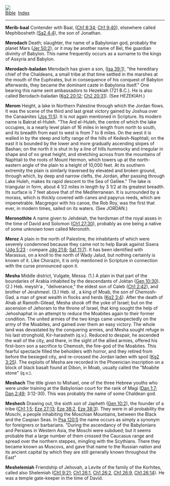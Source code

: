 [![](../../cdshop/ithlogo.png)](../../index)  
[Bible](../index)  [Index](index) 

------------------------------------------------------------------------

<span id="000">**Merib-baal**</span> Contender with Baal, ([Ch1
8:34](../kjv/ch1008.htm#034); [Ch1 9:40](../kjv/ch1009.htm#040)),
elsewhere called Mephibosheth ([Sa2 4:4](../kjv/sa2004.htm#004)), the
son of Jonathan.

<span id="001">**Merodach**</span> Death; slaughter, the name of a
Babylonian god, probably the planet Mars ([Jer
50:2](../kjv/jer050.htm#002)), or it may be another name of Bel, the
guardian divinity of Babylon. This name frequently occurs as a surname
to the kings of Assyria and Babylon.

<span id="002">**Merodach-baladan**</span> Merodach has given a son,
([Isa 39:1](../kjv/isa039.htm#001)), "the hereditary chief of the
Chaldeans, a small tribe at that time settled in the marshes at the
mouth of the Euphrates, but in consequence of his conquest of Babylon
afterwards, they became the dominant caste in Babylonia itself." One
bearing this name sent ambassadors to Hezekiah (721 B.C.). He is also
called Berodach-baladan ([Kg2 20:12](../kjv/kg2020.htm#012); [Ch2
20:31](../kjv/ch2020.htm#031)). (See HEZEKIAH.)

<span id="003">**Merom**</span> Height, a lake in Northern Palestine
through which the Jordan flows. It was the scene of the third and last
great victory gained by Joshua over the Canaanites ([Jos
11:5](../kjv/jos011.htm#005)). It is not again mentioned in Scripture.
Its modern name is Bakrat el-Huleh. "The Ard el-Huleh, the centre of
which the lake occupies, is a nearly level plain of 16 miles in length
from north to south, and its breadth from east to west is from 7 to 8
miles. On the west it is walled in by the steep and lofty range of the
hills of Kedesh-Naphtali; on the east it is bounded by the lower and
more gradually ascending slopes of Bashan; on the north it is shut in by
a line of hills hummocky and irregular in shape and of no great height,
and stretching across from the mountains of Naphtali to the roots of
Mount Hermon, which towers up at the north-eastern angle of the plain to
a height of 10,000 feet. At its southern extremity the plain is
similarly traversed by elevated and broken ground, through which, by
deep and narrow clefts, the Jordan, after passing through Lake Huleh,
makes its rapid descent to the Sea of Galilee." The lake is triangular
in form, about 4 1/2 miles in length by 3 1/2 at its greatest breadth.
Its surface is 7 feet above that of the Mediterranean. It is surrounded
by a morass, which is thickly covered with canes and papyrus reeds,
which are impenetrable. Macgregor with his canoe, the Rob Roy, was the
first that ever, in modern times, sailed on its waters. (See JORDAN.)

<span id="004">**Meronothite**</span> A name given to Jehdeiah, the
herdsman of the royal asses in the time of David and Solomon ([Ch1
27:30](../kjv/ch1027.htm#030)), probably as one being a native of some
unknown town called Meronoth.

<span id="005">**Meroz**</span> A plain in the north of Palestine, the
inhabitants of which were severely condemned because they came not to
help Barak against Sisera ([Jdg 5:23](../kjv/jdg005.htm#023) : compare
[Jdg 21:8](../kjv/jdg021.htm#008); [Sa1 11:7](../kjv/sa1011.htm#007)).
It has been identified with Marassus, on a knoll to the north of Wady
Jalud, but nothing certainly is known of it. Like Chorazin, it is only
mentioned in Scripture in connection with the curse pronounced upon it.

<span id="006">**Mesha**</span> Middle district, Vulgate, Messa. (1.) A
plain in that part of the boundaries of Arabia inhabited by the
descendants of Joktan ([Gen 10:30](../kjv/gen010.htm#030)). (2.) Heb.
meysh'a , "deliverance," the eldest son of Caleb ([Ch1
2:42](../kjv/ch1002.htm#042)), and brother of Jerahmeel. (3.) Heb. id ,
a king of Moab, the son of Chemosh-Gad, a man of great wealth in flocks
and herds ([Kg2 3:4](../kjv/kg2003.htm#004)). After the death of Ahab at
Ramoth-Gilead, Mesha shook off the yoke of Israel; but on the ascension
of Jehoram to the throne of Israel, that king sought the help of
Jehoshaphat in an attempt to reduce the Moabites again to their former
condition. The united armies of the two kings came unexpectedly on the
army of the Moabites, and gained over them an easy victory. The whole
land was devastated by the conquering armies, and Mesha sought refuge in
his last stronghold, Kir-harasheth (q.v.). Reduced to despair, he
ascended the wall of the city, and there, in the sight of the allied
armies, offered his first-born son a sacrifice to Chemosh, the fire-god
of the Moabites. This fearful spectacle filled the beholders with
horror, and they retired from before the besieged city, and re-crossed
the Jordan laden with spoil ([Kg2 3:25](../kjv/kg2003.htm#025)). The
exploits of Mesha are recorded in the Phoenician inscription on a block
of black basalt found at Dibon, in Moab, usually called the "Moabite
stone" (q.v.).

<span id="007">**Meshach**</span> The title given to Mishael, one of the
three Hebrew youths who were under training at the Babylonian court for
the rank of Magi ([Dan 1:7](../kjv/dan001.htm#007); [Dan
2:49](../kjv/dan002.htm#049); 3:12-30). This was probably the name of
some Chaldean god.

<span id="008">**Meshech**</span> Drawing out, the sixth son of Japheth
([Gen 10:2](../kjv/gen010.htm#002)), the founder of a tribe ([Ch1
1:5](../kjv/ch1001.htm#005); [Eze 27:13](../kjv/eze027.htm#013); [Eze
38:2](../kjv/eze038.htm#002), [Eze 38:3](../kjv/eze038.htm#003)). They
were in all probability the Moschi, a people inhabiting the Moschian
Mountains, between the Black and the Caspian Seas. In [Psa
120:5](../kjv/psa120.htm#005) the name occurs as simply a synonym for
foreigners or barbarians. "During the ascendancy of the Babylonians and
Persians in Western Asia, the Moschi were subdued; but it seems probable
that a large number of them crossed the Caucasus range and spread over
the northern steppes, mingling with the Scythians. There they became
known as Muscovs, and gave that name to the Russian nation and its
ancient capital by which they are still generally known throughout the
East"

<span id="009">**Meshelemiah**</span> Friendship of Jehovah, a Levite of
the family of the Korhites, called also Shelemiah ([Ch1
9:21](../kjv/ch1009.htm#021); [Ch1 26:1](../kjv/ch1026.htm#001), [Ch1
26:2](../kjv/ch1026.htm#002), [Ch1 26:9](../kjv/ch1026.htm#009), [Ch1
26:14](../kjv/ch1026.htm#014)). He was a temple gate-keeper in the time
of David.
